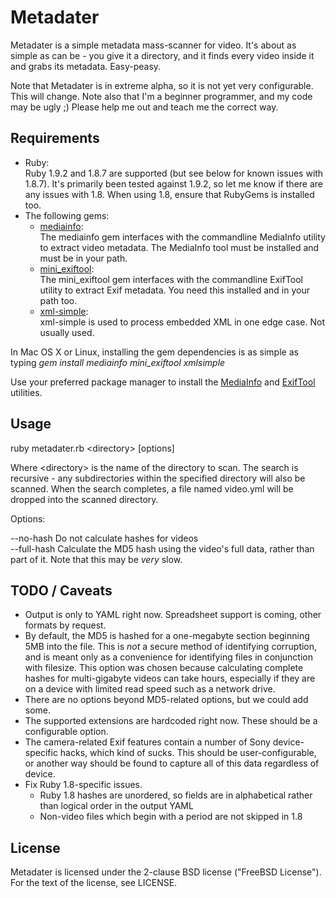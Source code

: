 Metadater
=========

Metadater is a simple metadata mass-scanner for video. It's about as simple as can be - you give it a directory, and it finds every video inside it and grabs its metadata. Easy-peasy.

Note that Metadater is in extreme alpha, so it is not yet very configurable. This will change. Note also that I'm a beginner programmer, and my code may be ugly ;) Please help me out and teach me the correct way.

Requirements
------------

- Ruby:<br />
  Ruby 1.9.2 and 1.8.7 are supported (but see below for known issues with 1.8.7). It's primarily been tested against 1.9.2, so let me know if there are any issues with 1.8. When using 1.8, ensure that RubyGems is installed too.
- The following gems:
  - [mediainfo](http://rubygems.org/gems/mediainfo):<br />
    The mediainfo gem interfaces with the commandline MediaInfo utility to extract video metadata. The MediaInfo tool must be installed and must be in your path.
  - [mini\_exiftool](http://rubygems.org/gems/mini_exiftool):<br />
    The mini\_exiftool gem interfaces with the commandline ExifTool utility to extract Exif metadata. You need this installed and in your path too.
  - [xml-simple](http://rubygems.org/gems/xml-simple):<br />
    xml-simple is used to process embedded XML in one edge case. Not usually used.

In Mac OS X or Linux, installing the gem dependencies is as simple as typing *gem install mediainfo mini\_exiftool xmlsimple*

Use your preferred package manager to install the [MediaInfo](http://mediainfo.sourceforge.net/en) and [ExifTool](http://www.sno.phy.queensu.ca/~phil/exiftool/) utilities.

Usage
-----

ruby metadater.rb \<directory\> [options]

Where \<directory\> is the name of the directory to scan. The search is recursive - any subdirectories within the specified directory will also be scanned. When the search completes, a file named video.yml will be dropped into the scanned directory.

Options:

--no-hash   Do not calculate hashes for videos<br />
--full-hash Calculate the MD5 hash using the video's full data, rather than part of it. Note that this may be *very* slow.

TODO / Caveats
--------------

- Output is only to YAML right now. Spreadsheet support is coming, other formats by request.
- By default, the MD5 is hashed for a one-megabyte section beginning 5MB into the file. This is *not* a secure method of identifying corruption, and is meant only as a convenience for identifying files in conjunction with filesize. This option was chosen because calculating complete hashes for multi-gigabyte videos can take hours, especially if they are on a device with limited read speed such as a network drive.
- There are no options beyond MD5-related options, but we could add some.
- The supported extensions are hardcoded right now. These should be a configurable option.
- The camera-related Exif features contain a number of Sony device-specific hacks, which kind of sucks. This should be user-configurable, or another way should be found to capture all of this data regardless of device.
- Fix Ruby 1.8-specific issues.
  - Ruby 1.8 hashes are unordered, so fields are in alphabetical rather than logical order in the output YAML
  - Non-video files which begin with a period are not skipped in 1.8

License
-------

Metadater is licensed under the 2-clause BSD license ("FreeBSD License"). For the text of the license, see LICENSE.
